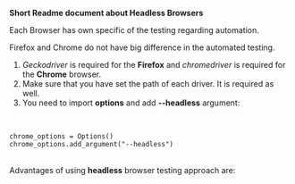 <b>Short Readme document about Headless Browsers</b>

Each Browser has own specific of the testing regarding automation.

Firefox and Chrome do not have big difference in the automated testing.
<br>
1. <i>Geckodriver</i> is required for the <b>Firefox</b> and <i>chromedriver</i> is required for the <b>Chrome</b> browser.
2. Make sure that you have set the path of each driver. It is required as well.
3. You need to import <b>options</b> and add <b>--headless</b> argument:
<br>

<code>chrome_options = Options()</code>
<br>
<code>chrome_options.add_argument("--headless")</code>

<br>
Advantages of using <b>headless</b> browser testing approach are:
<br>



